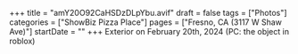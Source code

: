 +++
title = "amY20O92CaHSDzDLpYbu.avif"
draft = false
tags = ["Photos"]
categories = ["ShowBiz Pizza Place"]
pages = ["Fresno, CA (3117 W Shaw Ave)"]
startDate = ""
+++
Exterior on February 20th, 2024 (PC: the object in roblox)
